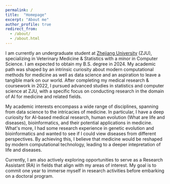 ```yaml
---
permalink: /
title:  "Homepage"
excerpt: "About me"
author_profile: true
redirect_from: 
  - /about/
  - /about.html
---
```



I am currently an undergraduate student at [Zhejiang University](https://www.zju.edu.cn/english/) (ZJU), specializing in Veterinary Medicine & Statistics with a minor in Computer Science. I am expected to obtain my B.S. degree in 2024. My academic path was shaped by an intrinsic curiosity about modern computational methods for medicine as well as data science and an aspiration to leave a tangible mark on our world. After completing my medical research & coursework in 2022, I pursued advanced studies in statistics and computer science at ZJU, with a specific focus on conducting research in the domain of AI for medicine and related fields.

My academic interests encompass a wide range of disciplines, spanning from data science to the intricacies of medicine. In particular, I have a deep curiosity for AI-based medical research, human evolution (What are life and diseases), bioinformatics, and their potential applications in medicine. What's more, I had some research experience in genetic evolution and bioinformatics and wanted to see if I could view diseases from different perspectives. By achieving this, I believe that medicine would be reshaped by modern computational technology, leading to a deeper intepretation of life and diseases. 

Currently, I am also actively exploring opportunities to serve as a Research Assistant (RA) in fields that align with my areas of interest. My goal is to commit one year to immerse myself in research activities before embarking on a doctoral program. 
